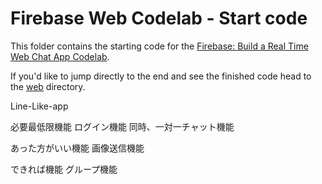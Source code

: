 # Firebase Web Codelab - Start code

This folder contains the starting code for the [Firebase: Build a Real Time Web Chat App Codelab](https://codelabs.developers.google.com/codelabs/firebase-web/).

If you'd like to jump directly to the end and see the finished code head to the [web](../web) directory.

Line-Like-app

必要最低限機能
ログイン機能
同時、一対一チャット機能

あった方がいい機能
画像送信機能


できれば機能
グループ機能



